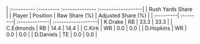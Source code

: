 | :---------- :--------- :-------------- :------------------|
|                      Rush Yards Share                     |
| Player    | Position | Raw Share (%) | Adjusted Share (%) |
| :---------| :--------| :-------------| :------------------|
| K.Drake   | RB       | 33.3          | 33.3               |
| C.Edmonds | RB       | 14.4          | 14.4               |
| C.Kirk    | WR       | 0.0           | 0.0                |
| D.Hopkins | WR       | 0.0           | 0.0                |
| D.Daniels | TE       | 0.0           | 0.0                |